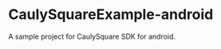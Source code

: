 CaulySquareExample-android
==========================

A sample project for CaulySquare SDK for android.
